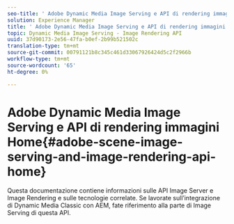 ```yaml
---
seo-title: ' Adobe Dynamic Media Image Serving e API di rendering immagini'
solution: Experience Manager
title: ' Adobe Dynamic Media Image Serving e API di rendering immagini'
topic: Dynamic Media Image Serving - Image Rendering API
uuid: 37d90173-2e56-47fa-b0ef-2b99b521502c
translation-type: tm+mt
source-git-commit: 00791121b8c345c461d33067926424d5c2f2966b
workflow-type: tm+mt
source-wordcount: '65'
ht-degree: 0%

---
```



#  Adobe Dynamic Media Image Serving e API di rendering immagini Home{#adobe-scene-image-serving-and-image-rendering-api-home}

Questa documentazione contiene informazioni sulle API Image Server e Image Rendering e sulle tecnologie correlate. Se lavorate sull’integrazione di Dynamic Media Classic con AEM, fate riferimento alla parte di Image Serving di questa API.